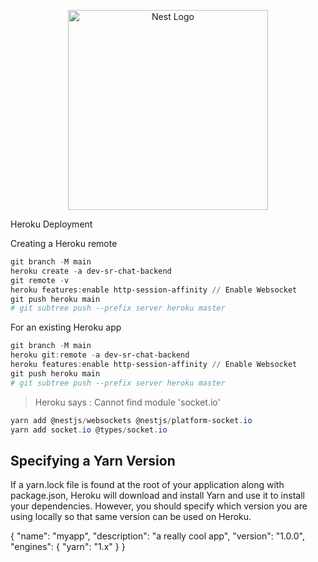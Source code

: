 <p align="center">
  <a href="http://nestjs.com/" target="blank"><img src="https://nestjs.com/img/logo_text.svg" width="320" alt="Nest Logo" /></a>
</p>

[circleci-image]: https://img.shields.io/circleci/build/github/nestjs/nest/master?token=abc123def456
[circleci-url]: https://circleci.com/gh/nestjs/nest

Heroku Deployment

Creating a Heroku remote
```powershell
git branch -M main
heroku create -a dev-sr-chat-backend
git remote -v
heroku features:enable http-session-affinity // Enable Websocket
git push heroku main
# git subtree push --prefix server heroku master
```
For an existing Heroku app

```powershell
git branch -M main
heroku git:remote -a dev-sr-chat-backend
heroku features:enable http-session-affinity // Enable Websocket
git push heroku main
# git subtree push --prefix server heroku master
```

> Heroku says : Cannot find module 'socket.io'

```powershell
yarn add @nestjs/websockets @nestjs/platform-socket.io
yarn add socket.io @types/socket.io
```


## Specifying a Yarn Version

If a yarn.lock file is found at the root of your application along with package.json, Heroku will download and install Yarn and use it to install your dependencies. However, you should specify which version you are using locally so that same version can be used on Heroku.

{
  "name": "myapp",
  "description": "a really cool app",
  "version": "1.0.0",
  "engines": {
    "yarn": "1.x"
  }
}